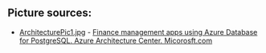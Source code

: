 ## Picture sources:

+ [ArchitecturePic1.jpg](./ArchitecturePic1.jpg) - [Finance management apps using Azure Database for PostgreSQL. Azure Architecture Center. Micorosft.com](https://learn.microsoft.com/en-us/azure/architecture/solution-ideas/articles/finance-management-apps-using-azure-database-for-postgresql)
